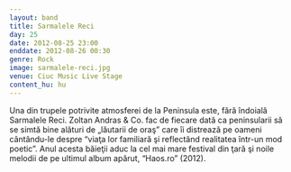 ```yaml
---
layout: band
title: Sarmalele Reci
day: 25
date: 2012-08-25 23:00
enddate: 2012-08-26 00:30
genre: Rock
image: sarmalele-reci.jpg
venue: Ciuc Music Live Stage
content_hu: hu
---
```


Una din trupele potrivite atmosferei de la Peninsula este, fără îndoială Sarmalele Reci. Zoltan Andras & Co. fac de fiecare dată ca peninsularii să se simtă bine alături de „lăutarii  de oraş” care îi distrează pe oameni cântându-le despre “viaţa lor familiară şi reflectând realitatea într-un mod poetic”. Anul acesta băieţii aduc la cel mai mare festival din ţară şi noile melodii de pe ultimul album apărut, “Haos.ro” (2012).